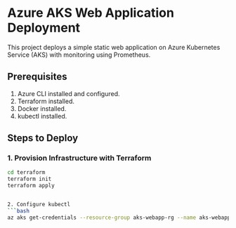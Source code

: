 # Azure AKS Web Application Deployment

This project deploys a simple static web application on Azure Kubernetes Service (AKS) with monitoring using Prometheus.

## Prerequisites
1. Azure CLI installed and configured.
2. Terraform installed.
3. Docker installed.
4. kubectl installed.

## Steps to Deploy

### 1. Provision Infrastructure with Terraform
```bash
cd terraform
terraform init
terraform apply


2. Configure kubectl
```bash
az aks get-credentials --resource-group aks-webapp-rg --name aks-webapp-cluster